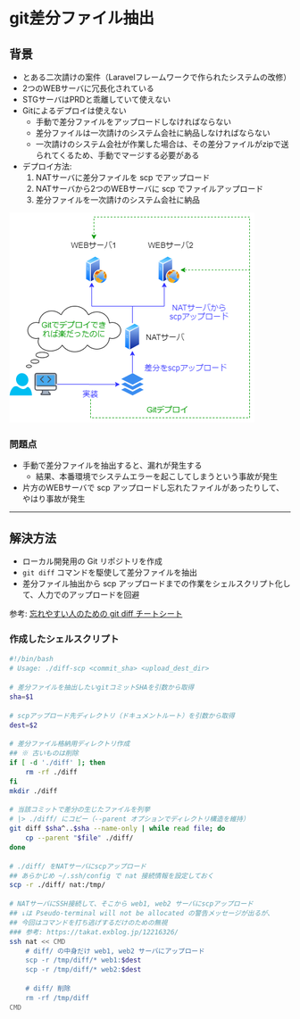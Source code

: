 # git差分ファイル抽出

## 背景

- とある二次請けの案件（Laravelフレームワークで作られたシステムの改修）
- 2つのWEBサーバに冗長化されている
- STGサーバはPRDと乖離していて使えない
- Gitによるデプロイは使えない
    - 手動で差分ファイルをアップロードしなければならない
    - 差分ファイルは一次請けのシステム会社に納品しなければならない
    - 一次請けのシステム会社が作業した場合は、その差分ファイルがzipで送られてくるため、手動でマージする必要がある
- デプロイ方法:
    1. NATサーバに差分ファイルを scp でアップロード
    2. NATサーバから2つのWEBサーバに scp でファイルアップロード
    3. 差分ファイルを一次請けのシステム会社に納品

![git-diff.png](./img/git-diff.png)

### 問題点
- 手動で差分ファイルを抽出すると、漏れが発生する
    - 結果、本番環境でシステムエラーを起こしてしまうという事故が発生
- 片方のWEBサーバで scp アップロードし忘れたファイルがあったりして、やはり事故が発生

***

## 解決方法

- ローカル開発用の Git リポジトリを作成
- `git diff` コマンドを駆使して差分ファイルを抽出
- 差分ファイル抽出から scp アップロードまでの作業をシェルスクリプト化して、人力でのアップロードを回避

参考: [忘れやすい人のための git diff チートシート](https://qiita.com/shibukk/items/8c9362a5bd399b9c56be)

### 作成したシェルスクリプト
```bash
#!/bin/bash
# Usage: ./diff-scp <commit_sha> <upload_dest_dir>

# 差分ファイルを抽出したいgitコミットSHAを引数から取得
sha=$1

# scpアップロード先ディレクトリ（ドキュメントルート）を引数から取得
dest=$2

# 差分ファイル格納用ディレクトリ作成
## ※ 古いものは削除
if [ -d './diff' ]; then
    rm -rf ./diff
fi
mkdir ./diff

# 当該コミットで差分の生じたファイルを列挙
# |> ./diff/ にコピー（--parent オプションでディレクトリ構造を維持）
git diff $sha^..$sha --name-only | while read file; do
    cp --parent "$file" ./diff/
done

# ./diff/ をNATサーバにscpアップロード
## あらかじめ ~/.ssh/config で nat 接続情報を設定しておく
scp -r ./diff/ nat:/tmp/

# NATサーバにSSH接続して、そこから web1, web2 サーバにscpアップロード
## ↓は Pseudo-terminal will not be allocated の警告メッセージが出るが、
## 今回はコマンドを打ち逃げするだけのための無視
### 参考: https://takat.exblog.jp/12216326/
ssh nat << CMD
    # diff/ の中身だけ web1, web2 サーバにアップロード
    scp -r /tmp/diff/* web1:$dest
    scp -r /tmp/diff/* web2:$dest

    # diff/ 削除
    rm -rf /tmp/diff
CMD
```
